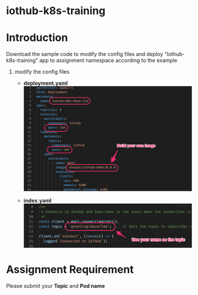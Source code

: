 # iothub-k8s-training

# Introduction
Download the sample code to modify the config files and deploy "Iothub-k8s-training" app to assignment namespace according to the example

1. modify the config files
    - **deployment.yaml**
![deployment](./img/deployment.png)

    - **index.yaml**
![index](./img/index.png)

# Assignment Requirement

Please submit your **Topic** and **Pod name**
